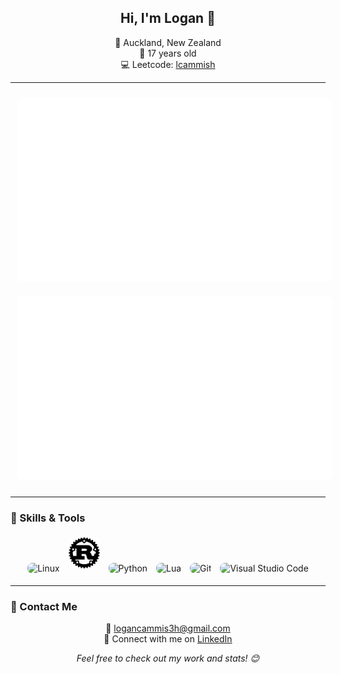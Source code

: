 <h2 align="center">Hi, I'm Logan 👋</h2>

<p align="center">
  📍 Auckland, New Zealand <br/>
  🎂 17 years old <br/>
  💻 Leetcode: <a href="https://leetcode.com/u/lcammish/" target="_blank">lcammish</a>
</p>

<hr/>

<p align="center">
  <img src="https://raw.githubusercontent.com/logancammish/github-stats/master/generated/overview.svg#gh-dark-mode-only" alt="GitHub Stats" style="margin: 10px; border-radius: 8px;"/>
  <img src="https://raw.githubusercontent.com/logancammish/github-stats/master/generated/languages.svg#gh-dark-mode-only" alt="Top Languages" style="margin: 10px; border-radius: 8px;"/>
</p>

<hr/>

### 🚀 Skills & Tools

<p align="center">
  <img src="https://cdn.jsdelivr.net/gh/devicons/devicon/icons/linux/linux-original.svg" alt="Linux" width="50" height="50" style="margin: 5px; border-radius: 8px;"/>
  <img src="https://raw.githubusercontent.com/devicons/devicon/master/icons/rust/rust-original.svg" alt="Rust" width="50" height="50" style="margin: 5px; border-radius: 8px;"/>
  <img src="https://cdn.jsdelivr.net/gh/devicons/devicon/icons/python/python-original.svg" alt="Python" width="50" height="50" style="margin: 5px; border-radius: 8px;"/>
  <img src="https://cdn.jsdelivr.net/gh/devicons/devicon/icons/lua/lua-original.svg" alt="Lua" width="50" height="50" style="margin: 5px; border-radius: 8px;"/>
  <img src="https://cdn.jsdelivr.net/gh/devicons/devicon/icons/git/git-original.svg" alt="Git" width="50" height="50" style="margin: 5px; border-radius: 8px;"/>
  <img src="https://cdn.jsdelivr.net/gh/devicons/devicon/icons/vscode/vscode-original.svg" alt="Visual Studio Code" width="50" height="50" style="margin: 5px; border-radius: 8px;"/>
</p>

<hr/>

### 💬 Contact Me

<p align="center">
  📧 <a href="mailto:logancammish3@gmail.com">logancammis3h@gmail.com</a> <br/>
  🔗 Connect with me on <a href="https://www.linkedin.com/in/logan-cammish-249872332/" target="_blank">LinkedIn</a>
</p>

<p align="center">
  <i>Feel free to check out my work and stats! 😊</i>
</p>
